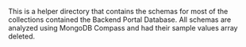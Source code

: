 This is a helper directory that contains the schemas for most of the collections contained the Backend Portal Database. All schemas are analyzed using MongoDB Compass and had their sample values array deleted. 